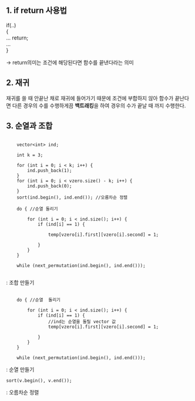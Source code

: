 ## 1. if return 사용법

if(..)  
  {  
  ...
  return;  
  ...  
   }

-> return의미는 조건에 해당된다면 함수를 끝낸다라는 의미

## 2. 재귀

재귀를 쓸 때 안끝난 채로 재귀에 들어가기 때문에 조건에 부합하지 않아 함수가 끝난다면 다른 경우의 수를 수행하게끔 **백트래킹**을 하여 경우의 수가 끝날 때 까지 수행한다.

## 3. 순열과 조합 

```

	vector<int> ind;

	int k = 3;

	for (int i = 0; i < k; i++) {
		ind.push_back(1);
	}
	for (int i = 0; i < vzero.size() - k; i++) {
		ind.push_back(0);
	}
	sort(ind.begin(), ind.end()); //오름차순 정렬

	do { //순열 돌리기

		for (int i = 0; i < ind.size(); i++) {
			if (ind[i] == 1) {

				temp[vzero[i].first][vzero[i].second] = 1;

			}
		}	
	} 

	while (next_permutation(ind.begin(), ind.end())); 


```  
: 조합 만들기 

```  
		
	do { //순열  돌리기

		for (int i = 0; i < ind.size(); i++) { 
			if (ind[i] == 1) {
				//ind는 순열을 돌릴 vector 값
				temp[vzero[i].first][vzero[i].second] = 1;

			}
		}	
	} 

	while (next_permutation(ind.begin(), ind.end())); 

```  
:  순열 만들기

```
sort(v.begin(), v.end());  
```  
:  오름차순 정렬
